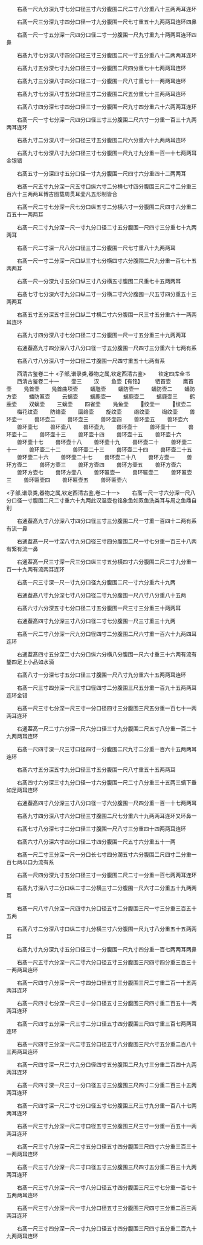 <!-- { "loadSidebar": true } -->










　　右髙一尺九分深九寸七分口径三寸六分腹围二尺二寸八分重八十三两两耳连环














　　右髙一尺三分深九寸四分口径一寸九分腹围一尺七寸重五十九两两耳连环四鼻














　　右髙一尺一寸五分深一尺四分口径二寸一分腹围一尺九寸重九十两两耳连环四鼻














　　右髙九寸七分深八寸四分口径三寸三分腹围二尺一寸五分重八十二两两耳连环














　　右髙九寸五分深七寸九分口径三寸一分腹围二尺四分重七十七两两耳连环














　　右髙九寸三分深八寸四分口径二寸一分腹围一尺八寸重七十一两两耳连环














　　右髙九寸七分深八寸五分口径三寸二分腹围二尺五分重七十三两两耳连环














　　右髙八寸四分深七寸四分口径三寸一分腹围一尺九寸四分重六十六两两耳连环














　　右髙一尺一寸七分深一尺四分口径三寸三分腹围二尺六寸一分重一百三十九两两耳连环














　　右髙九寸二分深八寸一分口径三寸五分腹围二尺六分重六十九两两耳连环














　　右髙九寸七分深八寸九分口径三寸七分腹围一尺九寸九分重一百一十七两两耳金银错














　　右髙五寸一分深四寸五分口径一寸九分腹围一尺四寸六分重四十二两两耳














　　右髙一尺五寸九分深一尺五寸口纵六寸二分横七寸四分腹围三尺二寸二分重三百六十三两两耳博古图载周贯耳壶凡五形制皆合













　　右髙一尺二寸七分深一尺七分口纵五寸二分横六寸一分腹围二尺四寸六分重二百五十一两两耳














　　右髙一尺二寸九分深一尺一寸九分口径二寸五分腹围一尺四寸三分重七十九两两耳














　　右髙一尺二寸深一尺八分口径三寸二分腹围一尺七寸重八十九两两耳














　　右髙一尺一寸二分深一尺口纵三寸七分横四寸六分腹围二尺九分重一百七十五两两耳














　　右髙一尺一分深九寸五分口纵三寸八分横五寸腹围二尺重七十五两两耳














　　右髙七寸七分深六寸九分口纵二寸一分横二寸六分腹围一尺五寸四分重五十三两两耳














　　右髙五寸五分深五寸三分口纵二寸横二寸六分腹围一尺三寸五分重六十一两两耳连环














　　右髙九寸四分深八寸七分口径二寸二分腹围一尺一寸五分重三十九两两耳














　　右通葢髙九寸四分深八寸八分口径一寸五分腹围一尺四寸三分重六十七两有系














　　右髙八寸八分深八寸一分口径二寸腹围一尺四寸重五十七两有系





　　西清古鉴卷二十
<子部,谱录类,器物之属,钦定西清古鉴>
　　钦定四库全书
　　西清古鉴卷二十一
　　壶三
　　汉
　　鱼壶【有铭】
　　牺首壶
　　鹰首壶
　　鳬首壶
　　鳬首曲项壶
　　蟠虺壶
　　蟠防壶一
　　蟠防壶二
　　蟠防方壶
　　蟠防匾壶
　　云螭壶
　　螭鹿壶一
　　螭鹿壶二
　　螭鹿壶三
　　鹤鹿壶
　　双螭壶
　　三螭壶
　　四雀壶
　　鳬鱼壶
　　纹壶一
　　纹壶二
　　梅花纹壶
　　防络壶
　　圜络壶
　　旋纹壶
　　络纹壶
　　绹纹壶
　　兽环壶一
　　兽环壶二
　　兽环壶三
　　兽环壶四
　　兽环壶五
　　兽环壶六
　　兽环壶七
　　兽环壶八
　　兽环壶九
　　兽环壶十
　　兽环壶十一
　　兽环壶十二
　　兽环壶十三
　　兽环壶十四
　　兽环壶十五
　　兽环壶十六
　　兽环壶十七
　　兽环壶十八
　　兽环壶十九
　　兽环壶二十
　　兽环壶二十一
　　兽环壶二十二
　　兽环壶二十三
　　兽环壶二十四
　　兽环壶二十五
　　兽环壶二十六
　　兽环壶二十七
　　兽环壶二十八
　　兽环方壶一
　　兽环方壶二
　　兽环方壶三
　　兽环方壶四
　　兽环方壶五
　　兽环方壶六
　　兽环方壶七
　　兽环方壶八
　　兽环匾壶一
　　兽环匾壶二
　　兽环匾壶三
　　兽环匾壶四
　　兽环匾壶五
　　兽环匾壶六







<子部,谱录类,器物之属,钦定西清古鉴,卷二十一>
　　右髙一尺一寸六分深一尺八分口径一寸腹围二尺二寸重六十九两此汉温壶也铭象鱼如双鱼洗类耳与周之鱼鼎自别





















　　右通葢髙九寸八分深八寸四分口径三寸三分腹围二尺一寸重一百四十二两有系有流一鼻














　　右通葢髙一尺一寸深八寸九分口径三寸四分腹围二尺一寸七分重一百三十八两有繋有流一鼻














　　右通葢髙一尺三寸深一尺三分口纵三寸五分横四寸六分腹围二尺二寸九分重一百一十九两有流两耳连环













　　右髙一尺三寸深一尺一寸九分口径九分腹围二尺一寸六分重六十九两














　　右通葢髙八寸九分深七寸八分口径二寸九分腹围一尺八寸八分重八十五两














　　右髙六寸六分深五寸七分口径二寸五分腹围一尺三寸三分重三十两两耳














　　右通葢髙四寸九分深三寸八分口径二寸七分腹围一尺三寸重三十九两














　　右髙一尺二寸八分深一尺九分口径四寸二分腹围二尺六寸重一百六十九两四耳连环














　　右通葢髙四寸五分深二寸六分口纵六分横八分腹围一尺六寸重三十六两有流有鋬四足上小品如水滴













　　右髙八寸一分深七寸五分口径三寸腹围一尺八寸九分重六十五两两耳连环














　　右髙一尺三寸四分深一尺三寸口径四寸二分腹围三尺五分重一百九十五两两耳连环金错














　　右髙一尺三寸七分深一尺三寸一分口径四寸三分腹围三尺五分重一百七十一两两耳连环














　　右通葢髙一尺二寸六分深一尺六分口径三寸九分腹围二尺五寸八分重一百二十九两两耳连环














　　右髙一尺四寸深一尺三寸口径四寸一分腹围二尺九寸二分重一百六十五两两耳连环














　　右髙六寸五分深五寸九分口径三寸五分腹围一尺八寸重五十五两两耳














　　右髙四寸六分深三寸九分口径一寸六分腹围一尺二寸八分重三十五两三螭下垂如足两耳连环














　　右通葢髙四寸八分深三寸八分口径一寸六分腹围一尺四分重一百一十七两两耳














　　右髙九寸四分深八寸六分口径三寸腹围二尺七分重六十九两两耳连环又环鼻一














　　右髙七寸八分深七寸二分口径三寸腹围一尺八寸三分重四十四两两耳连环














　　右髙六寸八分深六寸四分口径二寸四分腹围一尺五寸六分重五十一两














　　右髙一尺二寸三分深一尺一分口长七寸四分濶五寸六分腹围二尺四寸二分重一百七两以口为流有系













　　右髙一尺四分深九寸五分口径三寸一分腹围二尺二寸一分重一百七两两耳连环














　　右髙九寸深八寸二分口纵二寸二分横三寸二分腹围一尺六寸二分重五十九两两耳














　　右髙一尺八寸八分深一尺四寸九分口径五寸二分腹围三尺一寸三分重三百五十五两














　　右髙八寸二分深八寸口纵二寸九分横三寸六分腹围一尺九寸八分重五十五两两耳














　　右髙九寸九分深九寸五分口径三寸一分腹围一尺九寸四分重一百七两两耳两鼻














　　右髙一尺五寸六分深一尺二寸六分口径五寸三分腹围三尺四寸四分重三百三十一两两耳连环














　　右髙一尺四寸八分深一尺一寸四分口径五寸三分腹围三尺二寸重二百一十五两两耳连环














　　右髙一尺四寸七分深一尺三寸一分口径五寸三分腹围三尺四寸重二百五十一两两耳连环














　　右髙一尺四寸五分深一尺三寸二分口径五寸四分腹围三尺四寸重三百七两两耳连环














　　右髙一尺四寸三分深一尺二寸五分口径五寸八分腹围三尺六寸五分重二百八十三两两耳连环














　　右髙一尺四寸深一尺二寸九分口径四寸五分腹围二尺九寸三分重二百四十九两两耳连环














　　右髙一尺四寸深一尺三寸一分口径五寸三分腹围三尺四寸二分重二百三十五两两耳连环














　　右髙一尺四寸深一尺二寸七分口径五寸七分腹围三尺三寸九分重一百八十七两两耳连环














　　右髙一尺三寸九分深一尺二寸口径五寸三分腹围三尺三寸一分重一百五十一两两耳连环














　　右髙一尺三寸八分深一尺二寸五分口径五寸四分腹围三尺四寸六分重三百三十一两两耳连环














　　右髙一尺三寸八分深一尺二寸口径五寸三分腹围三尺四寸五分重二百三十九两两耳连环














　　右髙一尺三寸八分深一尺一寸八分口径五寸四分腹围三尺三寸七分重一百七十五两两耳连环














　　右髙一尺三寸六分深一尺一寸九分口径五寸三分腹围三尺四寸三分重二百三两两耳连环














　　右髙一尺三寸四分深一尺一寸九分口径五寸四分腹围三尺四寸五分重二百九十九两两耳连环
